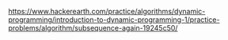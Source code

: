 https://www.hackerearth.com/practice/algorithms/dynamic-programming/introduction-to-dynamic-programming-1/practice-problems/algorithm/subsequence-again-19245c50/
